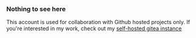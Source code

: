 ### Nothing to see here

This account is used for collaboration with Github hosted projects only. If you're interested in my work, check out my [self-hosted gitea instance](https://git.fputs.com)

